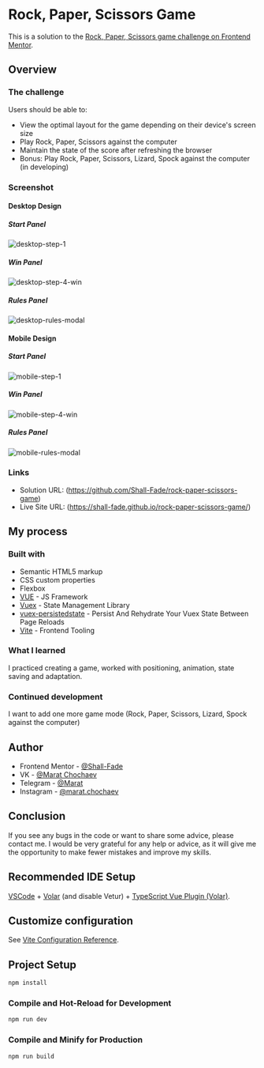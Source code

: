 # Rock, Paper, Scissors Game

This is a solution to the [Rock, Paper, Scissors game challenge on Frontend Mentor](https://www.frontendmentor.io/solutions/rock-paper-scissors-game-with-vue-3-NSi7Z4fEpK).

## Overview

### The challenge

Users should be able to:

- View the optimal layout for the game depending on their device's screen size
- Play Rock, Paper, Scissors against the computer
- Maintain the state of the score after refreshing the browser
- Bonus: Play Rock, Paper, Scissors, Lizard, Spock against the computer (in developing)

### Screenshot

#### Desktop Design
##### Start Panel
![desktop-step-1](https://user-images.githubusercontent.com/75619295/180188848-01e05d21-33e0-49d2-93d6-89f6eb5250ba.jpg)
##### Win Panel
![desktop-step-4-win](https://user-images.githubusercontent.com/75619295/180188858-ef8a30fa-27b2-4fd3-90f8-13db0dbfd7e2.jpg)
##### Rules Panel
![desktop-rules-modal](https://user-images.githubusercontent.com/75619295/180188865-9e27d842-ee15-430e-a126-e578bd6f8a0c.jpg)

#### Mobile Design
##### Start Panel
![mobile-step-1](https://user-images.githubusercontent.com/75619295/180188856-46c9933d-b466-4744-8633-21c0373952d6.jpg)
##### Win Panel
![mobile-step-4-win](https://user-images.githubusercontent.com/75619295/180188860-252356f6-9ea2-4065-a186-c17d6976661c.jpg)
##### Rules Panel
![mobile-rules-modal](https://user-images.githubusercontent.com/75619295/180188868-0e941863-5bb9-42a8-9ece-b69112e07c75.jpg)

### Links

- Solution URL: (https://github.com/Shall-Fade/rock-paper-scissors-game)
- Live Site URL: (https://shall-fade.github.io/rock-paper-scissors-game/)

## My process

### Built with

- Semantic HTML5 markup
- CSS custom properties
- Flexbox
- [VUE](https://vuejs.org) - JS Framework
- [Vuex](https://vuex.vuejs.org) - State Management Library
- [vuex-persistedstate](https://www.npmjs.com/package/vuex-persistedstate) - Persist And Rehydrate Your Vuex State Between Page Reloads
- [Vite](https://vitejs.dev) - Frontend Tooling

### What I learned

I practiced creating a game, worked with positioning, animation, state saving and adaptation.

### Continued development

I want to add one more game mode (Rock, Paper, Scissors, Lizard, Spock against the computer)

## Author

- Frontend Mentor - [@Shall-Fade](https://www.frontendmentor.io/profile/Shall-Fade)
- VK - [@Marat Chochaev](https://vk.com/0another0)
- Telegram - [@Marat](https://t.me/another_rn)
- Instagram - [@marat.chochaev](https://www.instagram.com/marat.chochaev/)

## Conclusion

If you see any bugs in the code or want to share some advice, please contact me. I would be very grateful for any help or advice, as it will give me the opportunity to make fewer mistakes and improve my skills.

## Recommended IDE Setup

[VSCode](https://code.visualstudio.com/) + [Volar](https://marketplace.visualstudio.com/items?itemName=Vue.volar) (and disable Vetur) + [TypeScript Vue Plugin (Volar)](https://marketplace.visualstudio.com/items?itemName=Vue.vscode-typescript-vue-plugin).

## Customize configuration

See [Vite Configuration Reference](https://vitejs.dev/config/).

## Project Setup

```sh
npm install
```

### Compile and Hot-Reload for Development

```sh
npm run dev
```

### Compile and Minify for Production

```sh
npm run build
```
